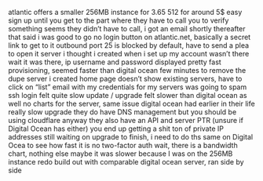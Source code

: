 atlantic offers a smaller 256MB instance for 3.65
512 for around 5$
easy sign up until you get to the part where they have to call you to verify something
seems they didn’t have to call, i got an email shortly thereafter that said i was good to go
no login button on atlantic.net, basically a secret link to get to it
outbound port 25 is blocked by default, have to send a plea to open it
server i thought i created when i set up my account wasn’t there
wait it was there, ip username and password displayed
pretty fast provisioning, seemed faster than digital ocean
few minutes to remove the dupe server i created
home page doesn’t show existing servers, have to click on “list”
email with my credentials for my servers was going to spam
ssh login felt quite slow
update / upgrade felt slower than digital ocean as well
no charts for the server, same issue digital ocean had earlier in their life
really slow upgrade
they do have DNS management but you should be using cloudflare anyway
they also have an API and server PTR (unsure if Digital Ocean has either)
you end up getting a shit ton of private IP addresses
still waiting on upgrade to finish, i need to do ths same on Digital Ocea to see how fast it is
no two-factor auth
wait, there is a bandwidth chart, nothing else
maybe it was slower because I was on the 256MB instance
redo build out with comparable digital ocean server, ran side by side
